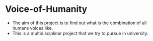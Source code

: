 # Voice-of-Humanity

- The aim of this project is to find out what is the combination of all humans voices like.
- This is a multidisciplinar project that we try to pursue in university.
